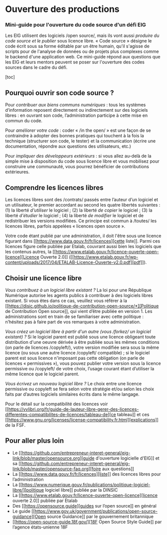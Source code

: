 # Ouverture des productions

### Mini-guide pour l'ouverture du code source d'un défi EIG

Les EIG utilisent des logiciels /open source/, mais ils vont aussi
*produire du code source et le publier* sous licence libre.  « Code
source » désigne le code écrit sous sa forme éditable par un être
humain, qu'il s'agisse de scripts pour de l'analyse de données ou de
projets plus complexes comme le backend d'une application web.  Ce
mini-guide répond aux questions que les EIG et leurs mentors peuvent
se poser sur l'ouverture des codes sources dans le cadre du défi.

[toc]

## Pourquoi ouvrir son code source ?

Pour *contribuer aux biens communs numériques* : tous les systèmes
d’information reposent directement ou indirectement sur des logiciels
libres : en ouvrant son code, l’administration participe à cette mise
en commun du code.

Pour *améliorer votre code* : coder « /in the open/ » est une façon de se
contraindre à adopter des bonnes pratiques qui touchent à la fois la
technique (structurer son code, le tester) et la communication (écrire
une documentation, répondre aux questions des utilisateurs, etc.)

Pour *impliquer des développeurs extérieurs* : si vous allez au-delà de
la simple mise à disposition du code sous licence libre et vous
mobilisez pour construire une communauté, vous pourrez bénéficier de
contributions extérieures.

## Comprendre les licences libres

Les licences libres sont des /contrats/ passés entre l’auteur d’un
logiciel et un utilisateur, le premier accordant au second les quatre
libertés suivantes : (1) la liberté *d'utiliser* le logiciel ; (2) la
liberté *de copier* le logiciel ; (3) la liberté *d'étudier* le logiciel ;
(4) la liberté *de modifier* le logiciel et de redistribuer les versions
modifiées.  Ce principe est commun à /toutes/ les licences libres,
parfois appelées « licences open source ».

Votre code étant publié par une administration, il doit l'être sous
une licence figurant dans [[https://www.data.gouv.fr/fr/licences][cette liste]].  Parmi ces licences figure
celle publiée par Etalab, couvrant aussi bien les logiciels que les
contenus autres, la [[https://www.etalab.gouv.fr/licence-ouverte-open-licence][Licence Ouverte 2.0]] ([[https://www.etalab.gouv.fr/wp-content/uploads/2017/04/ETALAB-Licence-Ouverte-v2.0.pdf][pdf]]).

## Choisir une licence libre

*Vous contribuez à un logiciel libre existant ?* La loi pour une
République Numérique autorise les agents publics à contribuer à des
logiciels libres existant.  Si vous êtes dans ce cas, veuillez vous
référer à la [[https://disic.github.io/politique-de-contribution-open-source/*][Politique de Contribution Open source]], qui vient d’être
publiée en version 1.  Les administrations sont en train de se
familiariser avec cette politique : n’hésitez pas à faire part de vos
remarques à votre administration.

*Vous créez un logiciel libre à partir d'un autre (vous /forkez/ un
logiciel existant) ?* Si le logiciel parent est publié sous une licence
obligeant toute distribution d'une oeuvre dérivée à être publiée sous
les mêmes conditions (on parle de licences /copyleft/), votre version
modifiée sera sous la même licence (ou sous une autre licence /copyleft/
compatible) ; si le logiciel parent est sous licence n'imposant pas
cette obligation (on parle de licences « permissives »), vous pouvez
publier votre version sous la licence permissive ou /copyleft/ de votre
choix, l’usage courant étant d’utiliser la même licence que le
logiciel parent.
     
*Vous écrivez un nouveau logiciel libre ?* Le choix entre une licence
permissive ou copyleft se fera selon votre stratégie et/ou selon les
choix faits par d’autres logiciels similaires écrits dans le même
langage.

Pour le détail sur la compatibilité des licences voir [[https://vvlibri.org/fr/guide-de-lauteur-libre-gerer-des-licences-differentes-compatibilites-de-licences/tableau-de][ce tableau]] et
ces [[https://www.gnu.org/licenses/license-compatibility.fr.html][explications]] de la FSF.

## Pour aller plus loin

- Le [[https://github.com/entrepreneur-interet-general/eig-link/blob/master/opensource.org][guide d'ouverture logicielle d'EIG]] et sa [[https://github.com/entrepreneur-interet-general/eig-link/blob/master/opensource-faq.org][foire aux questions]]
- La [[https://www.data.gouv.fr/fr/licences][liste]] des licences libres pour l’administration
- La [[https://www.numerique.gouv.fr/publications/politique-logiciel-libre/][politique logiciel libre]] publiée par la DINSIC
- La [[https://www.etalab.gouv.fr/licence-ouverte-open-licence][licence ouverte 2.0]] publiée par Etalab
- Des [[https://opensource.guide][guides sur l’open source]] en général
- Le guide [[https://www.gov.uk/government/publications/open-source-guidance][Open source Guidance]] par le gouvernement britannique
- [[https://open-source-guide.18f.gov/][18F Open Source Style Guide]] par l’agence états-unienne 18F
